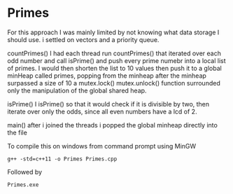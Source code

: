 # Primes

For this approach I was mainly limited by not knowing what data storage I should use. i settled on vectors and a priority queue.

countPrimes()
I had each thread run countPrimes() that iterated over each odd number and call isPrime() and push every prime numebr into a local list of primes.
I would then shorten the list to 10 values then push it to a global minHeap called primes, popping from the minheap after the minheap surpassed a size of 10
a mutex.lock() mutex.unlock() function surrounded only the manipulation of the global shared heap.

isPrime()
I isPrime() so that it would check if it is divisible by two, then iterate over only the odds, since all even numbers have a lcd of 2.

main()
after i joined the threads i popped the global minheap directly into the file

To compile this on windows from command prompt using MinGW
```
g++ -std=c++11 -o Primes Primes.cpp
```
Followed by
```
Primes.exe
```
